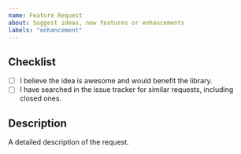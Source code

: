 ```yaml
---
name: Feature Request
about: Suggest ideas, new features or enhancements
labels: "enhancement"
---
```


<!-- WARNING: Ignoring this template will lead to the issue being closed as incomplete -->

## Checklist
- [ ] I believe the idea is awesome and would benefit the library.
- [ ] I have searched in the issue tracker for similar requests, including closed ones.

## Description
A detailed description of the request.